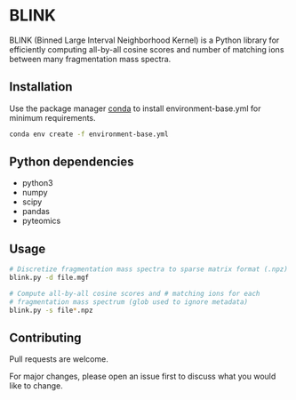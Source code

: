 # BLINK

BLINK (Binned Large Interval Neighborhood Kernel) is a Python library for efficiently computing all-by-all cosine scores and number of matching ions between many fragmentation mass spectra.

## Installation

Use the package manager [conda](https://docs.conda.io/projects/conda/en/latest/user-guide/index.html) to install environment-base.yml for minimum requirements.

```bash
conda env create -f environment-base.yml
```

## Python dependencies
- python3
- numpy
- scipy
- pandas
- pyteomics

## Usage

```bash
# Discretize fragmentation mass spectra to sparse matrix format (.npz)
blink.py -d file.mgf

# Compute all-by-all cosine scores and # matching ions for each
# fragmentation mass spectrum (glob used to ignore metadata)
blink.py -s file*.npz
```

## Contributing
Pull requests are welcome.

For major changes, please open an issue first to discuss what you would like to change.
